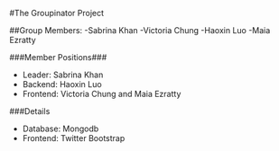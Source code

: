 #The Groupinator Project

##Group Members: 
-Sabrina Khan 
-Victoria Chung
-Haoxin Luo
-Maia Ezratty

###Member Positions###
- Leader: Sabrina Khan 
- Backend: Haoxin Luo
- Frontend: Victoria Chung and Maia Ezratty

###Details
- Database: Mongodb
- Frontend: Twitter Bootstrap 